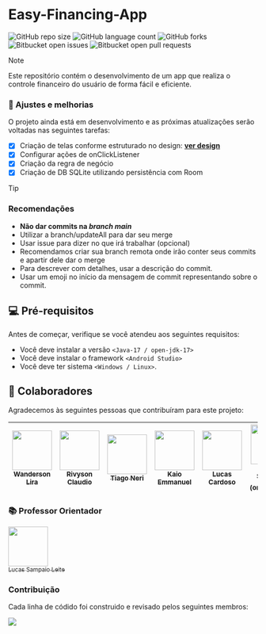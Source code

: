 # Easy-Financing-App

![GitHub repo size](https://img.shields.io/github/repo-size/wandersonlira/Easy-Financing-App?style=for-the-badge)
![GitHub language count](https://img.shields.io/github/languages/count/wandersonlira/Easy-Financing-App?style=for-the-badge)
![GitHub forks](https://img.shields.io/github/forks/wandersonlira/Easy-Financing-App?style=for-the-badge)
![Bitbucket open issues](https://img.shields.io/github/issues/wandersonlira/Easy-Financing-App?style=for-the-badge)
![Bitbucket open pull requests ](https://img.shields.io/bitbucket/pr/wandersonlira/Easy-Financing-App?style=for-the-badge)


> [!NOTE]
> Este repositório contém o desenvolvimento de um app que realiza o controle financeiro do usuário de forma fácil e eficiente.

### :wrench: Ajustes e melhorias

O projeto ainda está em desenvolvimento e as próximas atualizações serão voltadas nas seguintes tarefas:

- [x] Criação de telas conforme estruturado no design: **[ver design](https://www.figma.com/file/BeAKp61VmyCEa8UiMIx2Dx/Finan%C3%A7aF%C3%A1cil?type=design&node-id=45-257&mode=design)**
- [x] Configurar ações de onClickListener
- [x] Criação da regra de negócio
- [x] Criação de DB SQLite utilizando persistência com Room

> [!TIP]
> ### Recomendações
> - __Não dar commits na *branch main*__
> - Utilizar a branch/updateAll para dar seu merge
> - Usar issue para dizer no que irá trabalhar (opcional)
> - Recomendamos criar sua branch remota onde irão conter seus commits e apartir dele dar o merge
> - Para descrever com detalhes, usar a descrição do commit.
> - Usar um emoji no início da mensagem de commit representando sobre o commit.

## 💻 Pré-requisitos

Antes de começar, verifique se você atendeu aos seguintes requisitos:

- Você deve instalar a versão `<Java-17 / open-jdk-17>`
- Você deve instalar o framework `<Android Studio>`
- Você deve ter sistema `<Windows / Linux>`.

## 🤝 Colaboradores

Agradecemos às seguintes pessoas que contribuíram para este projeto:

| [<img loading="lazy" src="https://avatars.githubusercontent.com/u/128269826?v=4" width=80><br><sub>Wanderson Lira</sub>](https://github.com/wandersonlira) |  [<img loading="lazy" src="https://avatars.githubusercontent.com/u/100952904?v=4" width=80><br><sub>Rivyson Claudio</sub>](https://github.com/RivysonClaudio) |  [<img loading="lazy" src="https://avatars.githubusercontent.com/u/131713626?v=4" width=80><br><sub>Tiago Neri</sub>](https://github.com/TiagoNerii) |  [<img loading="lazy" src="https://avatars.githubusercontent.com/u/137109972?v=4" width=80><br><sub>Kaio Emmanuel</sub>](https://github.com/kaioems) | [<img loading="lazy" src="https://avatars.githubusercontent.com/u/99299276?v=4" width=80><br><sub>Lucas Cardoso</sub>](https://github.com/cardosineo98) | [<img loading="lazy" src="https://avatars.githubusercontent.com/u/13689528?v=4" width=80><br><sub>Lucas Sampaio (orientador)](https://github.com/lucassampaioleite)) 
| :---: | :---: | :---: | :---: | :---: | :---: |

### 📚 Professor Orientador
[<img loading="lazy" src="https://avatars.githubusercontent.com/u/13689528?v=4" width=80><br><sub>Lucas Sampaio Leite</sub>](https://github.com/lucassampaioleite)

### Contribuição

Cada linha de códido foi construido e revisado pelos seguintes membros:

<a href="https://github.com/wandersonlira/Easy-Financing-App/graphs/contributors">
  <img src="https://contrib.rocks/image?repo=wandersonlira/Easy-Financing-App"/>
</a>
